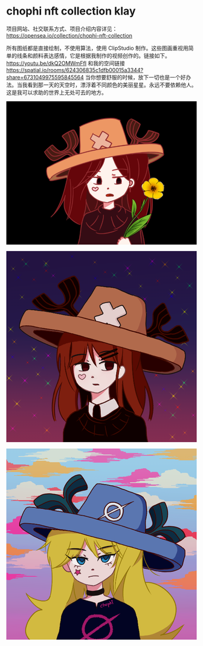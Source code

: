 # chophi nft collection klay

项目网站、社交联系方式、项目介绍内容详见：https://opensea.io/collection/chophi-nft-collection

所有图纸都是直接绘制，不使用算法，使用 ClipStudio 制作。这些图画重视用简单的线条和颜料表达感情，它是根据我制作的视频创作的。链接如下。 https://youtu.be/dkQ2OMWmFfI 和我的空间链接 https://spatial.io/rooms/624306835c1dfb00015a3344?share=6731049975595845564 当你想要舒服的时候，放下一切也是一个好办法。当我看到那一天的天空时，漂浮着不同颜色的美丽星星。永远不要依赖他人。这是我可以求助的世界上无处可去的地方。



![nft](01.png)

![nft](02.png)

![nft](03.png)
